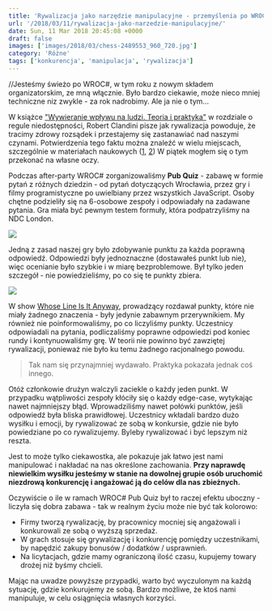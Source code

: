 ```yaml
---
title: 'Rywalizacja jako narzędzie manipulacyjne - przemyślenia po WROC# Pub Quiz'
url: '/2018/03/11/rywalizacja-jako-narzedzie-manipulacyjne/'
date: Sun, 11 Mar 2018 20:45:08 +0000
draft: false
images: ['images/2018/03/chess-2489553_960_720.jpg']
category: 'Różne'
tags: ['konkurencja', 'manipulacja', 'rywalizacja']
---
```


//Jesteśmy świeżo po WROC#, w tym roku z nowym składem organizatorskim, ze mną włącznie. Było bardzo ciekawie, może nieco mniej techniczne niz zwykle - za rok nadrobimy. Ale ja nie o tym...

W książce ["Wywieranie wpływu na ludzi. Teoria i praktyka"](http://lubimyczytac.pl/ksiazka/213077/wywieranie-wplywu-na-ludzi-teoria-i-praktyka) w rozdziale o regule niedostępności, Robert Clandini pisze jak rywalizacja powoduje, że tracimy zdrowy rozsądek i przestajemy się zastanawiać nad naszymi czynami. Potwierdzenia tego faktu można znaleźć w wielu miejscach, szczególnie w materiałach naukowych ([1](https://www0.gsb.columbia.edu/mygsb/faculty/research/pubfiles/16170/Galinsky%20Rivalry%20and%20unethical%20behavior.pdf), [2](https://pdfs.semanticscholar.org/99a8/6d589188c7d40411d32c5ebf4bf85295b6c0.pdf)) W piątek mogłem się o tym przekonać na własne oczy.

Podczas after-party WROC# zorganizowaliśmy **Pub Quiz** - zabawę w formie pytań z różnych dziedzin - od pytań dotyczących Wrocławia, przez gry i filmy programistyczne po uwielbiany przez wszystkich JavaScript. Osoby chętne podzieliły się na 6-osobowe zespoły i odpowiadały na zadawane pytania. Gra miała być pewnym testem formuły, która podpatrzyliśmy na NDC London.

[![](/images/2018/03/pubquiz-1.jpg)](/images/2018/03/pubquiz-1.jpg)

Jedną z zasad naszej gry było zdobywanie punktu za każda poprawną odpowiedź. Odpowiedzi były jednoznaczne (dostawałeś punkt lub nie), więc ocenianie było szybkie i w miarę bezproblemowe. Był tylko jeden szczegół - nie powiedzieliśmy, po co się te punkty zbiera.

[![](/images/2018/03/whoseline.jpg)](/images/2018/03/whoseline.jpg)

W show [Whose Line Is It Anyway](https://en.wikipedia.org/wiki/Whose_Line_Is_It_Anyway%3F_(U.S._TV_series)), prowadzący rozdawał punkty, które nie miały żadnego znaczenia - były jedynie zabawnym przerywnikiem. My również nie poinformowaliśmy, po co liczyliśmy punkty. Uczestnicy odpowiadali na pytania, podliczaliśmy poprawne odpowiedzi pod koniec rundy i kontynuowaliśmy grę. W teorii nie powinno być zawziętej rywalizacji, ponieważ nie było ku temu żadnego racjonalnego powodu.

> Tak nam się przynajmniej wydawało. Praktyka pokazała jednak coś innego.

Otóż członkowie drużyn walczyli zaciekle o każdy jeden punkt. W przypadku wątpliwości zespoły kłóciły się o każdy edge-case, wytykając nawet najmniejszy błąd. Wprowadziliśmy nawet połówki punktów, jeśli odpowiedź była bliska prawidłowej. Uczestnicy wkładali bardzo dużo wysiłku i emocji, by rywalizować ze sobą w konkursie, gdzie nie było powiedziane po co rywalizujemy. Byleby rywalizować i być lepszym niż reszta.

Jest to może tylko ciekawostka, ale pokazuje jak łatwo jest nami manipulować i nakładać na nas określone zachowania. **Przy naprawdę niewielkim wysiłku jesteśmy w stanie na dowolnej grupie osób uruchomić niezdrową konkurencję i angażować ją do celów dla nas zbieżnych.**

Oczywiście o ile w ramach WROC# Pub Quiz był to raczej efektu uboczny - liczyła się dobra zabawa - tak w realnym życiu może nie być tak kolorowo:

 *   Firmy tworzą rywalizację, by pracownicy mocniej się angażowali i konkurowali ze sobą o wyższą sprzedaż.
 *   W grach stosuje się grywalizację i konkurencję pomiędzy uczestnikami, by napędzić zakupy bonusów / dodatków / usprawnień.
 *   Na licytacjach, gdzie mamy ograniczoną ilość czasu, kupujemy towary drożej niż byśmy chcieli.

Mając na uwadze powyższe przypadki, warto być wyczulonym na każdą sytuację, gdzie konkurujemy ze sobą. Bardzo możliwe, że ktoś nami manipuluje, w celu osiągnięcia własnych korzyści.